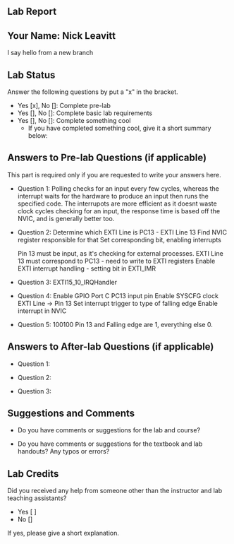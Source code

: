 ##  Lab Report ##

Your Name: Nick Leavitt
-----------
I say hello from a new branch

Lab Status
-------
Answer the following questions by put a "x" in the bracket.
- Yes [x], No []: Complete pre-lab
- Yes [], No []: Complete basic lab requirements
- Yes [], No []: Complete something cool
  - If you have completed something cool, give it a short summary below: 


Answers to Pre-lab Questions (if applicable)
-------
This part is required only if you are requested to write your answers here. 

* Question 1:
  Polling checks for an input every few cycles, whereas the interrupt waits for the hardware to produce an input then runs the specified code. The interrupots are more efficient as it doesnt waste clock cycles checking for an input, the response time is based off the NVIC, and is generally better too.

* Question 2:
  Determine which EXTI Line is PC13 - EXTI Line 13
  Find NVIC register responsible for that
  Set corresponding bit, enabling interrupts

  Pin 13 must be input, as it's checking for external processes.
  EXTI Line 13 must correspond to PC13 - need to write to EXTI registers
  Enable EXTI interrupt handling - setting bit in EXTI_IMR  


* Question 3:
  EXTI15_10_IRQHandler

* Question 4:
  Enable GPIO Port C
  PC13 input pin
  Enable SYSCFG clock
  EXTI Line -> Pin 13
  Set interrupt trigger to type of falling edge
  Enable interrupt in NVIC

* Question 5:
  100100
  Pin 13 and Falling edge are 1, everything else 0.

Answers to After-lab Questions (if applicable)
-------

* Question 1:


* Question 2:


* Question 3:


Suggestions and Comments
-------

* Do you have comments or suggestions for the lab and course?


* Do you have comments or suggestions for the textbook and lab handouts? Any typos or errors?



Lab Credits
-------
Did you received any help from someone other than the instructor and lab teaching assistants?
- Yes [ ]
- No []

If yes, please give a short explanation.

